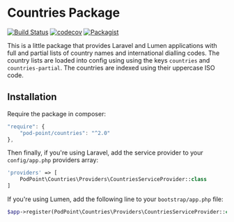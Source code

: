 # Countries Package

[![Build Status](https://travis-ci.com/Pod-Point/countries.svg?token=LoNGxqezQnEAhskq5zfx&branch=master)](https://travis-ci.com/Pod-Point/countries) [![codecov](https://codecov.io/gh/Pod-Point/countries/branch/master/graph/badge.svg?token=kG5ptGaEFs)](https://codecov.io/gh/Pod-Point/countries) [![Packagist](https://img.shields.io/packagist/v/Pod-Point/countries.svg)](https://packagist.org/packages/pod-point/countries)

This is a little package that provides Laravel and Lumen applications with full and partial lists of country names and international dialling codes. The
country lists are loaded into config using using the keys `countries` and `countries-partial`. The countries are indexed
using their uppercase ISO code.

## Installation

Require the package in composer:

```javascript
"require": {
    "pod-point/countries": "^2.0"
},
```

Then finally, if you're using Laravel, add the service provider to your `config/app.php` providers array:

```php
'providers' => [
    PodPoint\Countries\Providers\CountriesServiceProvider::class
]
```

If you're using Lumen, add the following line to your `bootstrap/app.php` file:

```php
$app->register(PodPoint\Countries\Providers\CountriesServiceProvider::class);
```
